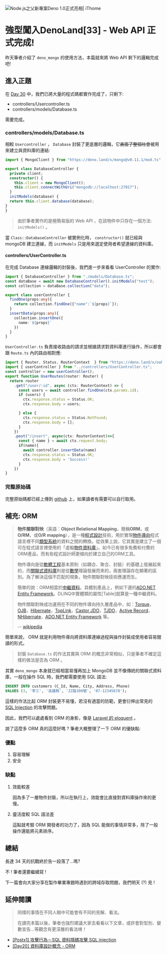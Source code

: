 ![Node.js之父新專案Deno 1.0正式亮相| iThome](https://s4.itho.me/sites/default/files/styles/picture_size_large/public/field/image/v1_wide.jpg?itok=aqrO_0jM)

# 強型闖入DenoLand[33] - Web API 正式完成!

昨天筆者介紹了 `deno_mongo` 的使用方法，本篇就來將 Web API 剩下的邏輯完成吧!

## 進入正題

在 [Day 30](https://ithelp.ithome.com.tw/articles/10253676) 中，我們已將大量的程式碼都實作完成了，只剩下:

- controllers/Usercontroller.ts
- controllers/models/Database.ts

需要完成。

### controllers/models/Database.ts

相較 `Usercontroller` ， `Database` 封裝了更底層的邏輯，它~~直面了整個社會~~被用來建立與資料庫的連結:

```typescript
import { MongoClient } from "https://deno.land/x/mongo@v0.11.1/mod.ts";

export class DatabaseController {
  private client;
  constructor() {
    this.client = new MongoClient();
    this.client.connectWithUri("mongodb://localhost:27017");
  }
  initModels(database) {
  return this.client.database(database);
}
}
```

> 由於筆者實作的是極簡易版的 Web API ，在該物件中只存在一個方法: `initModels()` 。

當 `Class::DatabaseController`  被實例化時， `constructor()` 就已經與 mongoDB 建立連線，而 `initModels` 只是用來選定使用者希望連線的資料庫。

#### controllers/UserController.ts

在完成 Database 連線邏輯的封裝後，我們進一步來看看 UserController 的實作:

```typescript
import { DatabaseController } from "./models/Database.ts";
const dataBase = await new DatabaseController().initModels("test");
const collection = dataBase.collection("data");

export class userController {
  findOne(props:any){
    return collection.findOne({"name":`${props}`});
  }
  insertData(props:any){
    collection.insertOne({
      name:`${props}`
    })
  }
}
```

`UserController.ts`  負責接收路由的請求並根據請求對資料庫進行操作，所以都會跟 `Route.ts` 內的路由相對應:

```typescript
import { Router, Status, RouterContext  } from "https://deno.land/x/oak/mod.ts";
import { userController } from "../controllers/UserController.ts";
const controller = new userController();
export function UserRoutes(router: Router) {
  return router
    .get("/user/:id", async (ctx: RouterContext) => {
      const users = await controller.findOne(ctx.params.id);
      if (users) {
        ctx.response.status = Status.OK;
        ctx.response.body = users;

      } else {
        ctx.response.status = Status.NotFound;
        ctx.response.body = [];
      }
    })
    .post("/insert", async(ctx: RouterContext)=>{
      const { name } = await ctx.request.body;
      if(name){
        await controller.insertData(name)
        ctx.response.status = Status.OK;
        ctx.response.body = 'Success!'
      }
    })
}
```

### 完整原始碼

完整原始碼都已經上傳到 [github](https://github.com/ianchen0119/WebAPI) 上，如果讀者有需要可以自行取用。

## 補充: ORM

> **物件關聯對映**（英語：**Object Relational Mapping**，簡稱**ORM**，或**O/RM**，或**O/R mapping**），是一種[程式設計](https://zh.wikipedia.org/wiki/程式設計)技術，用於實現[物件導向](https://zh.wikipedia.org/wiki/物件導向)程式語言裡不同[類型系統](https://zh.wikipedia.org/wiki/類型系統)的資料之間的轉換。從效果上說，它其實是建立了一個可在程式語言裡使用的「虛擬[物件資料庫](https://zh.wikipedia.org/wiki/物件資料庫)」。如今已有很多免費和付費的ORM產品，而有些程式設計師更傾向於建立自己的ORM工具。
>
> 物件導向是從[軟體工程](https://zh.wikipedia.org/wiki/軟體工程)基本原則（如耦合、聚合、封裝）的基礎上發展起來的，而[關聯式資料庫](https://zh.wikipedia.org/wiki/關聯式資料庫)則是從[數學](https://zh.wikipedia.org/wiki/數學)理論發展而來的，兩套理論存在顯著的區別。為了解決這個不匹配的現象，物件關聯對映技術應運而生。
>
> 簡單的說：ORM相當於[中繼資料](https://zh.wikipedia.org/w/index.php?title=中繼資料&action=edit&redlink=1)。具體到產品上，例如下邊的[ADO.NET Entity Framework](https://zh.wikipedia.org/wiki/ADO.NET_Entity_Framework)。DLINQ中實體類的屬性[Table]就算是一種中繼資料。
>
> 物件關聯對映成功運用在不同的物件導向持久層產品中，如：[Torque](https://zh.wikipedia.org/w/index.php?title=Torque&action=edit&redlink=1)，[OJB](https://zh.wikipedia.org/w/index.php?title=OJB&action=edit&redlink=1)，[Hibernate](https://zh.wikipedia.org/wiki/Hibernate)，[TopLink](https://zh.wikipedia.org/wiki/TopLink)，[Castor JDO](https://zh.wikipedia.org/w/index.php?title=Castor_JDO&action=edit&redlink=1)，[TJDO](https://zh.wikipedia.org/w/index.php?title=TJDO&action=edit&redlink=1)，[Active Record](https://zh.wikipedia.org/wiki/Active_Record)，[NHibernate](https://zh.wikipedia.org/wiki/NHibernate)，[ADO.NET Entity Framework](https://zh.wikipedia.org/wiki/ADO.NET_Entity_Framework) 等。
>
> -- [wikipedia](https://zh.wikipedia.org/wiki/%E5%AF%B9%E8%B1%A1%E5%85%B3%E7%B3%BB%E6%98%A0%E5%B0%84)

簡單來說， ORM 就是利用物件導向將資料庫連線過程與操作封裝成使用者容易閱讀的形式。

> 封裝 `Database.ts` 的作法其實與 ORM 的概念非常相似，只是筆者不確定這樣的做法是否為 ORM 。

其實 `deno_mongo` 本身就已經相當易懂再加上 MongoDB 並不像傳統的關聯式資料庫，一般在操作 SQL 時，我們都需要使用 SQL 語法:

```SQL
INSERT INTO customers (C_Id, Name, City, Address, Phone)
VALUES (3, '李三', '高雄縣', 'ZZ路300號', '07-12345678');
```

這樣的作法比起 ORM 封裝更不易懂，若沒有適當的防範，更會衍伸出常見的 [SQL Injection](https://zh.wikipedia.org/zh-tw/SQL%E6%B3%A8%E5%85%A5) 的攻擊問題。

因此，我們可以處處看到 ORM 的身影，像是 [Laravel 的 eloquent](https://laravel.tw/docs/5.0/eloquent) 。

說了這麼多 ORM 真的這麼好嗎 ? 筆者大概整理了一下 ORM 的優缺點:

### 優點

1. 容易理解
2. 安全

### 缺點

1. 效能較差

   因為多了一層物件封裝，所以在執行上，效能會比直接對資料庫操作來的更慢。

1. 靈活度較 SQL 語法差

   這點就考驗 ORM 開發者的功力了，因為 SQL 能做的事情非常多，除了一般操作還能將元素排序。

## 總結

長達 34 天的抗戰終於告一段落了...嗎?

不 ! 筆者還要繼續寫 !

下一篇會向大家分享在製作畢業專題時遇到的跨域存取問題，我們明天 (?) 見 !

## 延伸閱讀

>  同樣的事情在不同人眼中可能會有不同的見解、看法。
>
>  在讀完本篇以後，筆者也強烈建議大家去看看以下文章，或許會對型別、變數宣告...等觀念有更深層的看法唷！

- [[Postx1] 攻擊行為－SQL 資料隱碼攻擊 SQL injection](https://ithelp.ithome.com.tw/articles/10189201)
- [[Day20] 資料庫設計概念 - ORM](https://ithelp.ithome.com.tw/articles/10207752)